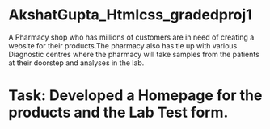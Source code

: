 # AkshatGupta_Htmlcss_gradedproj1
A Pharmacy shop who has millions of customers are in need of creating a website for their products.The pharmacy also has tie up with various Diagnostic centres where the pharmacy will take samples from the patients at their doorstep and analyses in the lab.
# Task: Developed a Homepage for the products and the Lab Test form. 
